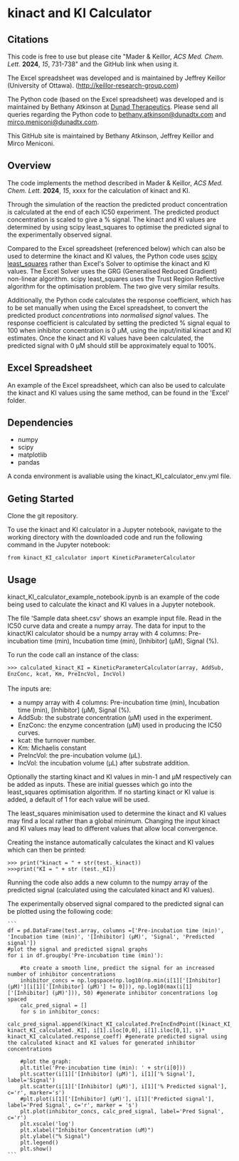 # kinact and KI Calculator

## Citations
This code is free to use but please cite "Mader & Keillor, *ACS Med. Chem. Lett.* **2024**, *15*, 731-738" and the GitHub link when using it. <br>

The Excel spreadsheet was developed and is maintained by Jeffrey Keillor (University of Ottawa). (http://keillor-research-group.com)

The Python code (based on the Excel spreadsheet) was developed and is maintained by Bethany Atkinson at [Dunad Therapeutics](https://www.dunadtx.com/). Please send all queries regarding the Python code to <bethany.atkinson@dunadtx.com> and <mirco.meniconi@dunadtx.com>.

This GitHub site is maintained by Bethany Atkinson, Jeffrey Keillor and Mirco Meniconi.

## Overview

The code implements the method described in Mader & Keillor, *ACS Med. Chem. Lett.* **2024**, *15*, xxxx for the calculation of kinact and KI. <br>

Through the simulation of the reaction the predicted product concentration is calculated at the end of each IC50 experiment. The predicted product concentration is scaled to give a % signal. The kinact and KI values are determined by using scipy least_squares to optimise the predicted signal to the experimentally observed signal. 

Compared to the Excel spreadsheet (referenced below) which can also be used to determine the kinact and KI values, the Python code uses [scipy least_squares](https://docs.scipy.org/doc/scipy/reference/generated/scipy.optimize.least_squares.html#r20fc1df64af7-stir) rather than Excel's Solver to optimise the kinact and KI values. The Excel Solver uses the GRG (Generalised Reduced Gradient) non-linear algorithm. scipy least_squares uses the Trust Region Reflective algorithm for the optimisation problem. The two give very similar results.

Additionally, the Python code calculates the response coefficient, which has to be set manually when using the Excel spreadsheet, to convert the predicted product *concentrations* into *normalised signal* values. The response coefficient is calculated by setting the predicted % signal equal to 100 when inhibitor concentration is 0 µM, using the input/initial kinact and KI estimates. Once the kinact and KI values have been calculated, the predicted signal with 0 µM should still be approximately equal to 100%.

## Excel Spreadsheet

An example of the Excel spreadsheet, which can also be used to calculate the kinact and KI values using the same method, can be found in the 'Excel' folder. 

## Dependencies
- numpy
- scipy
- matplotlib
- pandas

A conda environment is avaliable using the kinact_KI_calculator_env.yml file.

## Geting Started
Clone the git repository.

To use the kinact and KI calculator in a Jupyter notebook, navigate to the working directory with the downloaded code and run the following command in the Jupyter notebook: <br>

`from kinact_KI_calculator import KineticParameterCalculator`

## Usage
kinact_KI_calculator_example_notebook.ipynb is an example of the code being used to calculate the kinact and KI values in a Jupyter notebook. <br>

The file 'Sample data sheet.csv' shows an example input file. Read in the IC50 curve data and create a numpy array. The data for input to the kinact/KI calculator should be a numpy array with 4 columns: Pre-incubation time (min), Incubation time (min), [Inhibitor] (µM), Signal (%). <br>

To run the code call an instance of the class: <br>

`>>> calculated_kinact_KI = KineticParameterCalculator(array, AddSub, EnzConc, kcat, Km, PreIncVol, IncVol)` <br>
<br>
The inputs are:
- a numpy array with 4 columns: Pre-incubation time (min), Incubation time (min), [Inhibitor] (µM), Signal (%).
- AddSub: the substrate concentration (µM) used in the experiment. 
- EnzConc: the enzyme concentration (µM) used in producing the IC50 curves.
- kcat: the turnover number.
- Km: Michaelis constant
- PreIncVol: the pre-incubation volume (µL).
- IncVol: the incubation volume (µL) after substrate addition.

Optionally the starting kinact and KI values in min-1 and µM respectively can be added as inputs. These are initial guesses which go into the least_squares optimisation algorithm. If no starting kinact or KI value is added, a default of 1 for each value will be used. <br>

The least_squares minimisation used to determine the kinact and KI values may find a local rather than a global minimum. Changing the input kinact and KI values may lead to different values that allow local convergence. 

Creating the instance automatically calculates the kinact and KI values which can then be printed: <br>

`>>> print("kinact = " + str(test._kinact))` <br>
`>>>print("KI = " + str (test._KI))` <br>

Running the code also adds a new column to the numpy array of the predicted signal (calculated using the calculated kinact and KI values). <br>

The experimentally observed signal compared to the predicted signal can be plotted using the following code: <br>

    ```
    df = pd.DataFrame(test.array, columns =['Pre-incubation time (min)', 'Incubation time (min)', '[Inhibitor] (µM)', 'Signal', 'Predicted signal'])
    #plot the signal and predicted signal graphs 
    for i in df.groupby('Pre-incubation time (min)'): 
    
        #to create a smooth line, predict the signal for an increased number of inhibitor concentrations
        inhibitor_concs = np.logspace(np.log10(np.min(i[1]['[Inhibitor] (µM)'][i[1]['[Inhibitor] (µM)'] != 0])), np.log10(max(i[1]['[Inhibitor] (µM)'])), 50) #generate inhibitor concentrations log spaced
        calc_pred_signal = [] 
        for s in inhibitor_concs:
            calc_pred_signal.append(kinact_KI_calculated.PreIncEndPoint([kinact_KI_calculated._kinact, kinact_KI_calculated._KI], i[1].iloc[0,0], i[1].iloc[0,1], s)* kinact_KI_calculated.response_coeff) #generate predicted signal using the calculated kinact and KI values for generated inhibitor concentrations 
    
        #plot the graph:
        plt.title('Pre-incubation time (min): ' + str(i[0]))
        plt.scatter(i[1]['[Inhibitor] (µM)'], i[1]['% Signal'], label='Signal') 
        plt.scatter(i[1]['[Inhibitor] (µM)'], i[1]['% Predicted signal'], c='r', marker='s')
        #plt.plot(i[1]['[Inhibitor] (µM)'], i[1]['Predicted signal'], label='Pred Signal', c='r', marker = 's') 
        plt.plot(inhibitor_concs, calc_pred_signal, label='Pred Signal', c='r')
        plt.xscale('log')
        plt.xlabel("Inhibitor Concentration (uM)")
        plt.ylabel("% Signal")
        plt.legend()
        plt.show()
    ```


